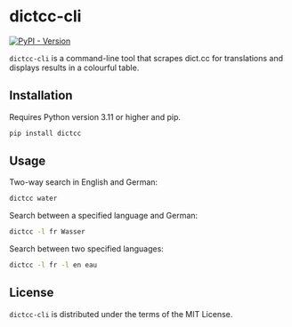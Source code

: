 # dictcc-cli

[![PyPI - Version](https://img.shields.io/pypi/v/dictcc-cli)](https://pypi.org/project/dictcc-cli/)

`dictcc-cli` is a command-line tool that scrapes dict.cc for translations and displays results in a colourful table.

## Installation

Requires Python version 3.11 or higher and pip.

```bash
pip install dictcc
```

## Usage

Two-way search in English and German:

```bash
dictcc water
```

Search between a specified language and German:

```bash
dictcc -l fr Wasser
```

Search between two specified languages:

```bash
dictcc -l fr -l en eau
```

## License

`dictcc-cli` is distributed under the terms of the MIT License.

